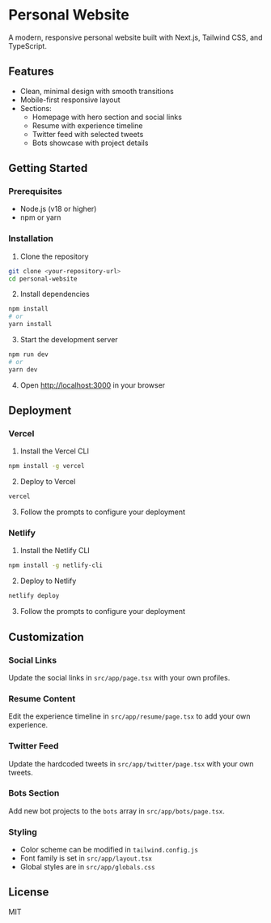 # Personal Website

A modern, responsive personal website built with Next.js, Tailwind CSS, and TypeScript.

## Features

- Clean, minimal design with smooth transitions
- Mobile-first responsive layout
- Sections:
  - Homepage with hero section and social links
  - Resume with experience timeline
  - Twitter feed with selected tweets
  - Bots showcase with project details

## Getting Started

### Prerequisites

- Node.js (v18 or higher)
- npm or yarn

### Installation

1. Clone the repository
```bash
git clone <your-repository-url>
cd personal-website
```

2. Install dependencies
```bash
npm install
# or
yarn install
```

3. Start the development server
```bash
npm run dev
# or
yarn dev
```

4. Open [http://localhost:3000](http://localhost:3000) in your browser

## Deployment

### Vercel

1. Install the Vercel CLI
```bash
npm install -g vercel
```

2. Deploy to Vercel
```bash
vercel
```

3. Follow the prompts to configure your deployment

### Netlify

1. Install the Netlify CLI
```bash
npm install -g netlify-cli
```

2. Deploy to Netlify
```bash
netlify deploy
```

3. Follow the prompts to configure your deployment

## Customization

### Social Links

Update the social links in `src/app/page.tsx` with your own profiles.

### Resume Content

Edit the experience timeline in `src/app/resume/page.tsx` to add your own experience.

### Twitter Feed

Update the hardcoded tweets in `src/app/twitter/page.tsx` with your own tweets.

### Bots Section

Add new bot projects to the `bots` array in `src/app/bots/page.tsx`.

### Styling

- Color scheme can be modified in `tailwind.config.js`
- Font family is set in `src/app/layout.tsx`
- Global styles are in `src/app/globals.css`

## License

MIT
